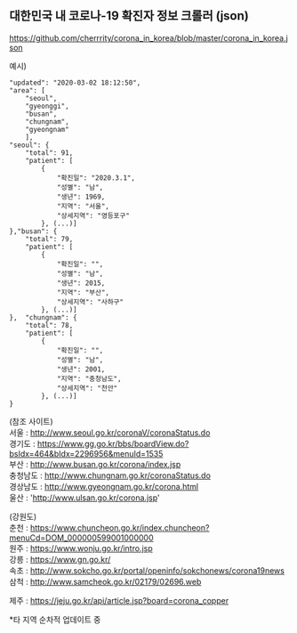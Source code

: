 
## 대한민국 내 코로나-19 확진자 정보 크롤러 (json)

https://github.com/cherrrity/corona_in_korea/blob/master/corona_in_korea.json  

예시)

	"updated": "2020-03-02 18:12:50",
	"area": [
		"seoul",
		"gyeonggi",
		"busan",
		"chungnam",
		"gyeongnam"
	    ],
    "seoul": {
    	"total": 91,
    	"patient": [
    		{
    			"확진일": "2020.3.1",
    			"성별": "남",
    			"생년": 1969,
    			"지역": "서울",
    			"상세지역": "영등포구"
    		}, (...)]
    },"busan": {
    	"total": 79,
    	"patient": [
    		{
    			"확진일": "",
    			"성별": "남",
    			"생년": 2015,
    			"지역": "부산",
    			"상세지역": "사하구"
    		}, (...)]
    },	"chungnam": {
   		"total": 78,
   		"patient": [
   			{
   				"확진일": "",
   				"성별": "남",
   				"생년": 2001,
   				"지역": "충청남도",
   				"상세지역": "천안"
   			}, (...)]
   	}
   


(참조 사이트)  
서울 : http://www.seoul.go.kr/coronaV/coronaStatus.do  
경기도 : https://www.gg.go.kr/bbs/boardView.do?bsIdx=464&bIdx=2296956&menuId=1535  
부산 : http://www.busan.go.kr/corona/index.jsp  
충청남도 : http://www.chungnam.go.kr/coronaStatus.do  
경상남도 : http://www.gyeongnam.go.kr/corona.html   
울산 : 'http://www.ulsan.go.kr/corona.jsp'  

(강원도)  
춘천 : https://www.chuncheon.go.kr/index.chuncheon?menuCd=DOM_000000599001000000  
원주 : https://www.wonju.go.kr/intro.jsp  
강릉 : https://www.gn.go.kr/  
속초 : http://www.sokcho.go.kr/portal/openinfo/sokchonews/corona19news  
삼척 : http://www.samcheok.go.kr/02179/02696.web  

제주 : https://jeju.go.kr/api/article.jsp?board=corona_copper  


*타 지역 순차적 업데이트 중

